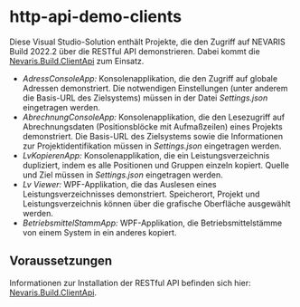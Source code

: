 # http-api-demo-clients

Diese Visual Studio-Solution enthält Projekte, die den Zugriff auf NEVARIS Build 2022.2 über die
RESTful API demonstrieren. Dabei kommt die
[Nevaris.Build.ClientApi](https://github.com/NEVARISBausoftwareGmbH/http-api-client-libs) zum Einsatz.

* *AdressConsoleApp:* Konsolenapplikation, die den Zugriff auf globale Adressen demonstriert.
Die notwendigen Einstellungen (unter anderem die Basis-URL des Zielsystems) müssen in der Datei _Settings.json_ eingetragen werden.
* *AbrechnungConsoleApp:* Konsolenapplikation, die den Lesezugriff auf Abrechnungsdaten (Positionsblöcke mit Aufmaßzeilen) eines Projekts demonstriert.
Die Basis-URL des Zielsystems sowie die Informationen zur Projektidentifikation müssen in _Settings.json_ eingetragen werden.
* *LvKopierenApp:* Konsolenapplikation, die ein Leistungsverzeichnis dupliziert, indem es alle Positionen und Gruppen einzeln kopiert.
Quelle und Ziel müssen in _Settings.json_ eingetragen werden. 
* *Lv Viewer:* WPF-Applikation, die das Auslesen eines Leistungsverzeichnisses demonstriert. Speicherort, Projekt und Leistungsverzeichnis
können über die grafische Oberfläche ausgewählt werden.
* *BetriebsmittelStammApp:* WPF-Applikation, die Betriebsmittelstämme von einem System in ein anderes kopiert.

## Voraussetzungen ##

Informationen zur Installation der RESTful API befinden sich hier:
[Nevaris.Build.ClientApi](https://github.com/NEVARISBausoftwareGmbH/http-api-client-libs).